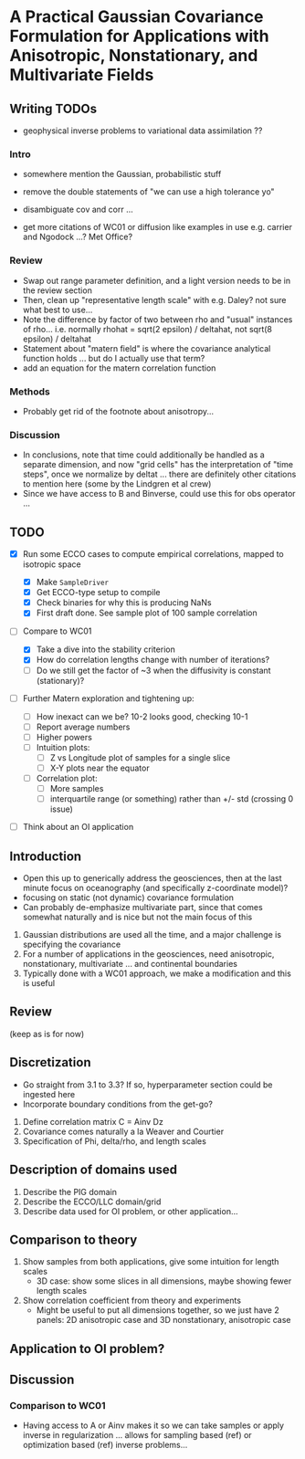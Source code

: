 # A Practical Gaussian Covariance Formulation for Applications with Anisotropic, Nonstationary, and Multivariate Fields

## Writing TODOs

- geophysical inverse problems to variational data assimilation ??

### Intro
- somewhere mention the Gaussian, probabilistic stuff
- remove the double statements of "we can use a high tolerance yo"
- disambiguate cov and corr ...

- get more citations of WC01 or diffusion like examples in use e.g. carrier and
  Ngodock ...? Met Office?


### Review
- Swap out range parameter definition, and a light version needs to be in the
  review section
- Then, clean up "representative length scale" with e.g. Daley? not sure what
  best to use...
- Note the difference by factor of two between rho and "usual" instances of
  rho... i.e. normally rhohat = sqrt(2 epsilon) / deltahat,
  not sqrt(8 epsilon) / deltahat
- Statement about "matern field" is where the covariance analytical function
  holds ... but do I actually use that term?
- add an equation for the matern correlation function

### Methods
- Probably get rid of the footnote about anisotropy...

### Discussion
- In conclusions, note that time could additionally be handled as a separate
  dimension, and now "grid cells" has the interpretation of "time steps", once
  we normalize by deltat ... there are definitely other citations to mention
  here (some by the Lindgren et al crew)
- Since we have access to B and Binverse, could use this for obs operator ...



## TODO

- [x] Run some ECCO cases to compute empirical correlations, mapped to isotropic
  space
    - [x] Make `SampleDriver`
    - [x] Get ECCO-type setup to compile
    - [x] Check binaries for why this is producing NaNs
    - [x] First draft done. See sample plot of 100 sample correlation
- [ ] Compare to WC01
    - [x] Take a dive into the stability criterion
    - [x] How do correlation lengths change with number of iterations?
    - [ ] Do we still get the factor of ~3 when the diffusivity is constant
      (stationary)?
- [ ] Further Matern exploration and tightening up:
    - [ ] How inexact can we be? 10-2 looks good, checking 10-1
    - [ ] Report average numbers
    - [ ] Higher powers
    - [ ] Intuition plots:
        - [ ] Z vs Longitude plot of samples for a single slice
        - [ ] X-Y plots near the equator
    - [ ] Correlation plot:
        - [ ] More samples
        - [ ] interquartile range (or something) rather than +/-
          std (crossing 0 issue)
- [ ] Think about an OI application


## Introduction

- Open this up to generically address the geosciences, then at the last minute
  focus on oceanography (and specifically z-coordinate model)?
- focusing on static (not dynamic) covariance formulation
- Can probably de-emphasize multivariate part, since that comes somewhat
  naturally and is nice but not the main focus of this

1. Gaussian distributions are used all the time, and a major challenge is
   specifying the covariance
2. For a number of applications in the geosciences, need anisotropic,
   nonstationary, multivariate ... and continental boundaries
3. Typically done with a WC01 approach, we make a modification and this is
   useful

## Review

(keep as is for now)

## Discretization

- Go straight from 3.1 to 3.3? If so, hyperparameter section could be ingested
  here
- Incorporate boundary conditions from the get-go?

1. Define correlation matrix C = Ainv Dz
2. Covariance comes naturally a la Weaver and Courtier
3. Specification of Phi, delta/rho, and length scales

## Description of domains used

1. Describe the PIG domain
2. Describe the ECCO/LLC domain/grid
3. Describe data used for OI problem, or other application...

## Comparison to theory

1. Show samples from both applications, give some intuition for length scales
    - 3D case: show some slices in all dimensions, maybe showing fewer length
      scales
2. Show correlation coefficient from theory and experiments
    - Might be useful to put all dimensions together, so we just have 2 panels:
      2D anisotropic case and 3D nonstationary, anisotropic case

## Application to OI problem?


## Discussion

### Comparison to WC01

- Having access to A or Ainv makes it so we can take samples or apply inverse in
  regularization ... allows for sampling based (ref) or optimization based (ref)
  inverse problems...

